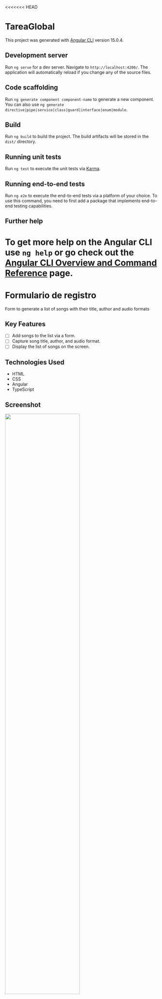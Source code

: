 <<<<<<< HEAD
# TareaGlobal

This project was generated with [Angular CLI](https://github.com/angular/angular-cli) version 15.0.4.

## Development server

Run `ng serve` for a dev server. Navigate to `http://localhost:4200/`. The application will automatically reload if you change any of the source files.

## Code scaffolding

Run `ng generate component component-name` to generate a new component. You can also use `ng generate directive|pipe|service|class|guard|interface|enum|module`.

## Build

Run `ng build` to build the project. The build artifacts will be stored in the `dist/` directory.

## Running unit tests

Run `ng test` to execute the unit tests via [Karma](https://karma-runner.github.io).

## Running end-to-end tests

Run `ng e2e` to execute the end-to-end tests via a platform of your choice. To use this command, you need to first add a package that implements end-to-end testing capabilities.

## Further help

To get more help on the Angular CLI use `ng help` or go check out the [Angular CLI Overview and Command Reference](https://angular.io/cli) page.
=======
# Formulario de registro 

Form to generate a list of songs with their title, author and audio formats

## Key Features

- [ ] Add songs to the list via a form.
- [ ] Capture song title, author, and audio format.
- [ ] Display the list of songs on the screen.

## Technologies Used

- HTML
- CSS
- Angular
- TypeScript

## Screenshot


<img src="https://github.com/cub-tor/canciones/assets/90109229/26a9ab93-fb39-4511-a4ed-bd4e5d5106f5" width="70%" style="border=1px;">

## Web

[Formulario de Registro](https://canciones-autor.web.app/)
>>>>>>> f26c16763f5cdc6008c97f52bc858b569124d19f
